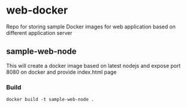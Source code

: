 # web-docker
Repo for storing sample Docker images for web application based on different application server

## sample-web-node
This will create a docker image based on latest nodejs and expose port 8080 on docker and provide index.html page

### Build

`docker build -t sample-web-node .`
